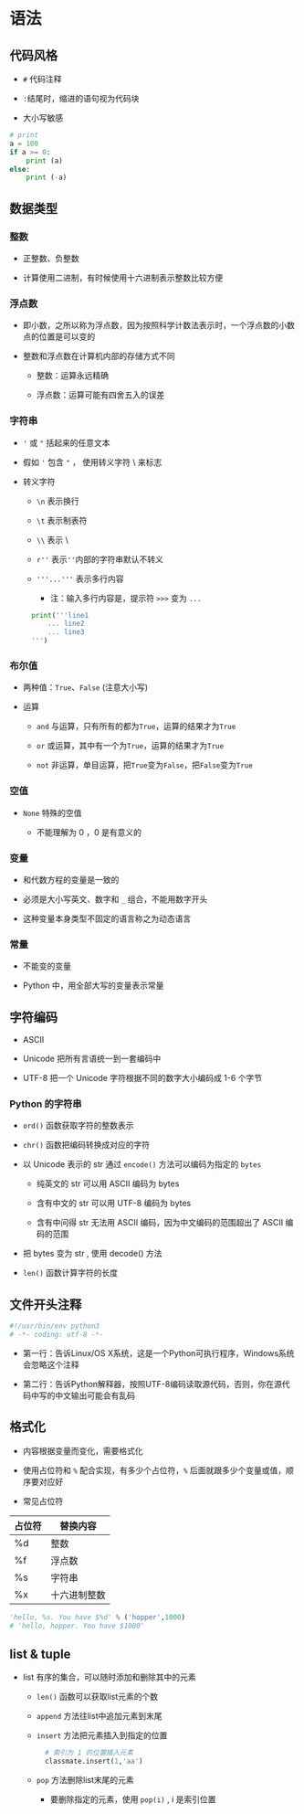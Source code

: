# 语法

## 代码风格

- `#` 代码注释

- `:`结尾时，缩进的语句视为代码块

- 大小写敏感

```python
# print
a = 100
if a >= 0:
    print (a)
else:
    print (-a)
```

## 数据类型

### 整数

- 正整数、负整数

- 计算使用二进制，有时候使用十六进制表示整数比较方便

### 浮点数

- 即小数，之所以称为浮点数，因为按照科学计数法表示时，一个浮点数的小数点的位置是可以变的

- 整数和浮点数在计算机内部的存储方式不同

    - 整数：运算永远精确
    
    - 浮点数：运算可能有四舍五入的误差
    
### 字符串

- `'` 或 `"` 括起来的任意文本

- 假如 `'` 包含 `"` ， 使用转义字符 \ 来标志

- 转义字符

    - `\n` 表示换行
    
    - `\t` 表示制表符
    
    - `\\` 表示 \
    
    - `r''` 表示`''`内部的字符串默认不转义
    
    - `'''...'''` 表示多行内容
    
        - 注：输入多行内容是，提示符 `>>>` 变为 `...`
    
    ```python
      print('''line1
          ... line2
          ... line3
      ''')
    ```
### 布尔值

- 两种值：`True`、`False` (注意大小写)

- 运算

    - `and` 与运算，只有所有的都为`True`，运算的结果才为`True`
    
    - `or` 或运算，其中有一个为`True`，运算的结果才为`True`
    
    - `not` 非运算，单目运算，把`True`变为`False`，把`False`变为`True`
    
### 空值

- `None` 特殊的空值

    - 不能理解为 0 ，0 是有意义的
    
### 变量

- 和代数方程的变量是一致的

- 必须是大小写英文、数字和 `_` 组合，不能用数字开头

- 这种变量本身类型不固定的语言称之为动态语言

### 常量

- 不能变的变量

- Python 中，用全部大写的变量表示常量

## 字符编码

- ASCII 

- Unicode 把所有言语统一到一套编码中

- UTF-8 把一个 Unicode 字符根据不同的数字大小编码成 1-6 个字节

### Python 的字符串

- `ord()` 函数获取字符的整数表示

- `chr()` 函数把编码转换成对应的字符

- 以 Unicode 表示的 str 通过 `encode()` 方法可以编码为指定的 `bytes`

  - 纯英文的 str 可以用 ASCII 编码为 bytes
  
  - 含有中文的 str 可以用 UTF-8 编码为 bytes
  
  - 含有中问得 str 无法用 ASCII 编码，因为中文编码的范围超出了 ASCII 编码的范围
  
- 把 bytes 变为 str , 使用 decode() 方法

- `len()` 函数计算字符的长度


## 文件开头注释

```python
#!/usr/bin/env python3
# -*- coding: utf-8 -*-
```

- 第一行：告诉Linux/OS X系统，这是一个Python可执行程序，Windows系统会忽略这个注释

- 第二行：告诉Python解释器，按照UTF-8编码读取源代码，否则，你在源代码中写的中文输出可能会有乱码

## 格式化

- 内容根据变量而变化，需要格式化

- 使用占位符和 `%` 配合实现，有多少个占位符，`%` 后面就跟多少个变量或值，顺序要对应好

- 常见占位符

|占位符|替换内容|
|---|---|
|%d|整数|
|%f|浮点数|
|%s|字符串|
|%x|十六进制整数|

```python
'hello, %s. You have $%d' % ('hopper',1000)
# 'hello, hopper. You have $1000'
```

## list & tuple

- list 有序的集合，可以随时添加和删除其中的元素

    - `len()` 函数可以获取list元素的个数
    
    - `append` 方法往list中追加元素到末尾
    
    - `insert` 方法把元素插入到指定的位置
    
        ```python
          # 索引为 1 的位置插入元素
          classmate.insert(1,'aa')
        ```
        
    - `pop` 方法删除list末尾的元素
    
        - 要删除指定的元素，使用 `pop(i)` , i 是索引位置